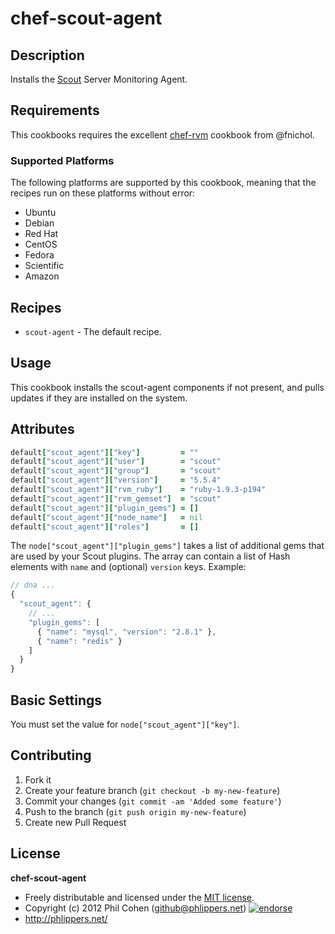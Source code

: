 # chef-scout-agent

## Description

Installs the [Scout](https://scoutapp.com/) Server Monitoring Agent.


## Requirements

This cookbooks requires the excellent [chef-rvm](https://github.com/fnichol/chef-rvm) cookbook from @fnichol.


### Supported Platforms

The following platforms are supported by this cookbook, meaning that the recipes run on these platforms without error:

* Ubuntu
* Debian
* Red Hat
* CentOS
* Fedora
* Scientific
* Amazon


## Recipes

* `scout-agent` - The default recipe.

## Usage

This cookbook installs the scout-agent components if not present, and pulls updates if they are installed on the system.

## Attributes

```ruby
default["scout_agent"]["key"]         = ""
default["scout_agent"]["user"]        = "scout"
default["scout_agent"]["group"]       = "scout"
default["scout_agent"]["version"]     = "5.5.4"
default["scout_agent"]["rvm_ruby"]    = "ruby-1.9.3-p194"
default["scout_agent"]["rvm_gemset"]  = "scout"
default["scout_agent"]["plugin_gems"] = []
default["scout_agent"]["node_name"]   = nil
default["scout_agent"]["roles"]       = []
```

The `node["scout_agent"]["plugin_gems"]` takes a list of additional gems that are used by your Scout plugins. The array can contain a list of Hash elements with `name` and (optional) `version` keys. Example:

```javascript
// dna ...
{
  "scout_agent": {
    // ...
    "plugin_gems": [
      { "name": "mysql", "version": "2.8.1" },
      { "name": "redis" }
    ]
  }
}
```

## Basic Settings

You must set the value for `node["scout_agent"]["key"]`.


## Contributing

1. Fork it
2. Create your feature branch (`git checkout -b my-new-feature`)
3. Commit your changes (`git commit -am 'Added some feature'`)
4. Push to the branch (`git push origin my-new-feature`)
5. Create new Pull Request


## License

**chef-scout-agent**

* Freely distributable and licensed under the [MIT license](http://phlipper.mit-license.org/2012/license.html).
* Copyright (c) 2012 Phil Cohen (github@phlippers.net) [![endorse](http://api.coderwall.com/phlipper/endorsecount.png)](http://coderwall.com/phlipper)
* http://phlippers.net/
